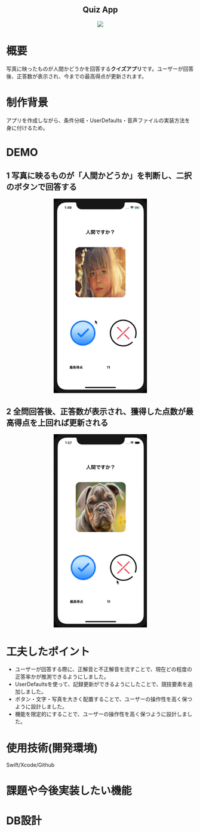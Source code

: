 <h2 align="center">Quiz App</h2>

<p align="center">
  <img src="https://i.gyazo.com/f1f0cd633d3337218e5ebd0be8ce9bca.png" width="250px;"/>
</p>

# 概要
写真に映ったものが人間かどうかを回答する**クイズアプリ**です。ユーザーが回答後、正答数が表示され、今までの最高得点が更新されます。

# 制作背景
アプリを作成しながら、条件分岐・UserDefaults・音声ファイルの実装方法を身に付けるため。

# DEMO
## 1 写真に映るものが「人間かどうか」を判断し、二択のボタンで回答する

<p align="center">
  <img src="a04315c3f491d48be9e0d794019ecae6.gif" width="250px;"/>
</p>

## 2 全問回答後、正答数が表示され、獲得した点数が最高得点を上回れば更新される

<p align="center">
  <img src="4dbbbbf39eaabeb5be869492b54c9f7b.gif" width="250px;"/>
</p>

# 工夫したポイント
- ユーザーが回答する際に、正解音と不正解音を流すことで、現在どの程度の正答率かが推測できるようにしました。
- UserDefaultsを使って、記録更新ができるようにしたことで、競技要素を追加しました。
- ボタン・文字・写真を大きく配置することで、ユーザーの操作性を高く保つように設計しました。
- 機能を限定的にすることで、ユーザーの操作性を高く保つように設計しました。

# 使用技術(開発環境)
Swift/Xcode/Github

# 課題や今後実装したい機能
# DB設計
